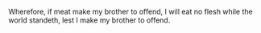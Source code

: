 Wherefore, if meat make my brother to offend, I will eat no flesh while the world standeth, lest I make my brother to offend.
